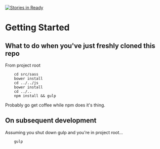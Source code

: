 [![Stories in Ready](https://badge.waffle.io/brettwise/waypaverlabs.org.png?label=ready&title=Ready)](https://waffle.io/brettwise/waypaverlabs.org)
# Getting Started

## What to do when you've just freshly cloned this repo

From project root

```
	cd src/sass 
	bower install
	cd ../../js
	bower install
	cd ../..
	npm install && gulp
```

Probably go get coffee while npm does it's thing.


## On subsequent development

Assuming you shut down gulp and you're in project root...

```
	gulp
```
